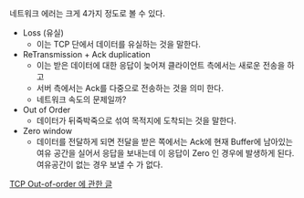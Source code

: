 네트워크 에러는 크게 4가지 정도로 볼 수 있다.

-  Loss (유실)
	- 이는 TCP 단에서 데이터를 유실하는 것을 말한다.
- ReTransmission + Ack duplication
	- 이는 받은 데이터에 대한 응답이 늦어져 클라이언트 측에서는 새로운 전송을 하고
	- 서버 측에서는 Ack를 다중으로 전송하는 것을 의미 한다.
	- 네트워크 속도의 문제일까?
- Out of Order
	- 데이터가 뒤죽박죽으로 섞여 목적지에 도착되는 것을 말한다.
- Zero window
	- 데이터를 전달하게 되면 전달을 받은 쪽에서는 Ack에 현재 Buffer에 남아있는 여유 공간을 실어서 응답을 보내는데 이 응답이 Zero 인 경우에 발생하게 된다. 여유공간이 없는 경우 보낼 수 가 없다.

[TCP Out-of-order 에 관한 글](https://m.blog.naver.com/PostView.naver?isHttpsRedirect=true&blogId=sokmpower&logNo=120066435389)